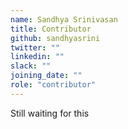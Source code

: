 ```yaml
---
name: Sandhya Srinivasan
title: Contributor
github: sandhyasrini
twitter: ""
linkedin: ""
slack: ""
joining_date: ""
role: "contributor"
---
```


Still waiting for this
